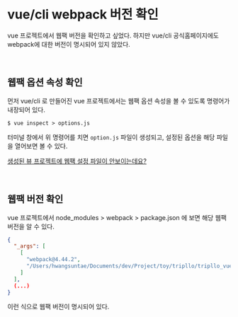 # vue/cli webpack 버전 확인

vue 프로젝트에서 웹팩 버전을 확인하고 싶었다. 하지만 vue/cli 공식홈페이지에도 webpack에 대한 버전이 명시되어 있지 않았다.

<br/>

## 웹팩 옵션 속성 확인

먼저 vue/cli 로 만들어진 vue 프로젝트에서는 웹팩 옵션 속성을 볼 수 있도록 명령어가 내장되어 있다.

```shell
$ vue inspect > options.js
```

터미널 창에서 위 명령어를 치면 `option.js` 파일이 생성되고, 설정된 옵션을 해당 파일을 열어보면 볼 수 있다.

[생성된 뷰 프로젝트에 웹팩 설정 파일이 안보이는데요?](https://joshua1988.github.io/vue-camp/webpack/project-setup.html#%EC%83%9D%EC%84%B1%EB%90%9C-%EB%B7%B0-%ED%94%84%EB%A1%9C%EC%A0%9D%ED%8A%B8%EC%97%90-%EC%9B%B9%ED%8C%A9-%EC%84%A4%EC%A0%95-%ED%8C%8C%EC%9D%BC%EC%9D%B4-%EC%95%88%EB%B3%B4%EC%9D%B4%EB%8A%94%EB%8D%B0%EC%9A%94)

<br/>

## 웹팩 버전 확인

vue 프로젝트에서 node_modules > webpack > package.json 에 보면 해당 웹팩 버전을 알 수 있다.

```json
{
  "_args": [
    [
      "webpack@4.44.2",
      "/Users/hwangsuntae/Documents/dev/Project/toy/tripllo/tripllo_vue"
    ]
  ],
  (...)
}
```

이런 식으로 웹팩 버전이 명시되어 있다.